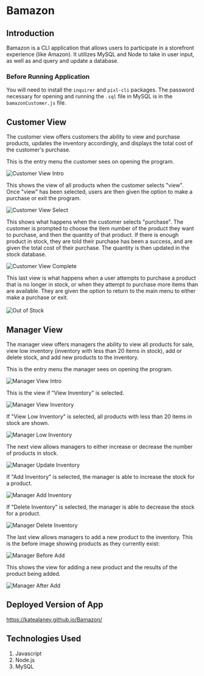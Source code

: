 # Bamazon

## Introduction ##
Bamazon is a CLI application that allows users to participate in a storefront experience (like Amazon).  It utilizes MySQL and Node to take in user input, as well as and query and update a database.
### Before Running Application ###
You will need to install the `inquirer` and `pixl-cli` packages.  The password necessary for opening and running the `.sql` file in MySQL is in the `bamazonCustomer.js` file.
## Customer View ##
The customer view offers customers the ability to view and purchase products, updates the inventory accordingly, and displays the total cost of the customer's purchase.

This is the entry menu the customer sees on opening the program.

![Customer View Intro](images/CustomerViewIntro.png)

This shows the view of all products when the customer selects "view".  Once "view" has been selected, users are then given the option to make a purchase or exit the program.

![Customer View Select](images/CustomerViewSelect.png)

This shows what happens when the customer selects "purchase".  The customer is prompted to choose the item number of the product they want to purchase, and then the quantity of that product.  If there is enough product in stock, they are told their purchase has been a success, and are given the total cost of their purchase.  The quantity is then updated in the stock database.

![Customer View Complete](images/CustomerViewComplete.png)

This last view is what happens when a user attempts to purchase a product that is no longer in stock, or when they attempt to purchase more items than are available.  They are given the option to return to the main menu to either make a purchase or exit.
<br></br>
![Out of Stock](images/OutofStock.png)

## Manager View ##
The manager view offers managers the ability to view all products for sale, view low inventory (inventory with less than 20 items in stock), add or delete stock, and add new products to the inventory.

This is the entry menu the manager sees on opening the program.

![Manager View Intro](images/ManagerViewIntro.png)

This is the view if "View Inventory" is selected.

![Manager View Inventory](images/ManagerViewInventory.png)

If "View Low Inventory" is selected, all products with less than 20 items in stock are shown.

![Manager Low Inventory](images/ManagerLowInventory.png)

The next view allows managers to either increase or decrease the number of products in stock.

![Manager Update Inventory](images/ManagerUpdateInventory.png)

If "Add Inventory" is selected, the manager is able to increase the stock for a product.

![Manager Add Inventory](images/ManagerAddInventory.png)

If "Delete Inventory" is selected, the manager is able to decrease the stock for a product.

![Manager Delete Inventory](images/ManagerDeleteInventory.png)

The last view allows managers to add a new product to the inventory.  This is the before image showing products as they currently exist:

![Manager Before Add](images/ManagerBeforeAdd.png)

This shows the view for adding a new product and the results of the product being added.

![Manager After Add](images/ManagerAfterAdd.png)

## Deployed Version of App
https://katealaney.github.io/Bamazon/
## Technologies Used
1. Javascript
2. Node.js
3. MySQL
